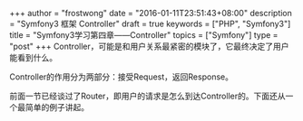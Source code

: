 +++
author = "frostwong"
date = "2016-01-11T23:51:43+08:00"
description = "Symfony3 框架 Controller"
draft = true
keywords = ["PHP", "Symfony3"]
title = "Symfony3学习第四章——Controller"
topics = ["Symfony"]
type = "post"
+++
Controller，可能是和用户关系最紧密的模块了，它最终决定了用户能看到什么。

Controller的作用分为两部分：接受Request，返回Response。

前面一节已经谈过了Router，即用户的请求是怎么到达Controller的。下面还从一个最简单的例子讲起。




